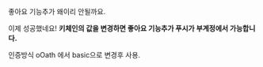 좋아요 기능추가 왜이리 안될까요.

이제 성공했네요!
__키체인의 값을 변경하면 좋아요 기능추가 푸시가 부계정에서 가능합니다.__

인증방식 oOath 에서 basic으로 변경후 사용.